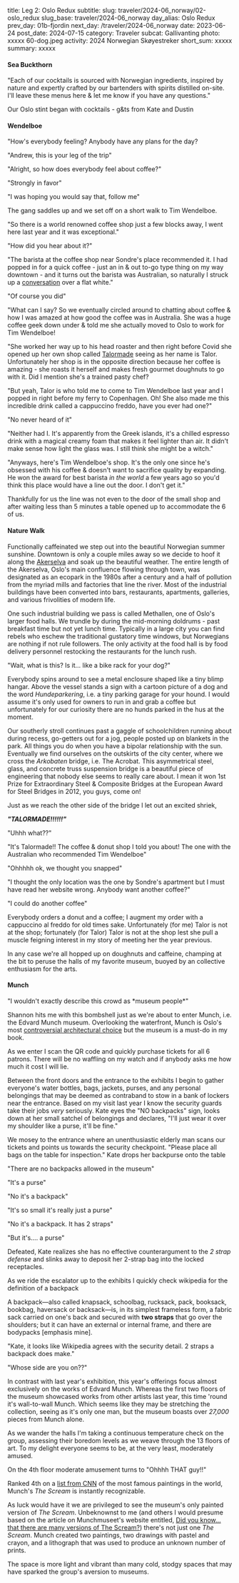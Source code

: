title: Leg 2: Oslo Redux
subtitle: 
slug: traveler/2024-06_norway/02-oslo_redux
slug_base: traveler/2024-06_norway
day_alias: Oslo Redux
prev_day: 01b-fjordin
next_day: /traveler/2024-06_norway
date: 2023-06-24
post_date: 2024-07-15
category: Traveler
subcat: Gallivanting
photo: xxxxx 60-dog.jpeg
activity: 2024 Norwegian Sk&oslash;yestreker
short_sum: xxxxx
summary: xxxxx


<h4 class="article-subheader">Sea Buckthorn</h4>
"Each of our cocktails is sourced with Norwegian ingredients, inspired by
nature and expertly crafted by our bartenders with spirits
distilled on-site. I'll leave these menus here & let me know if you have any
questions."





Our Oslo stint began with cocktails - g&ts from Kate and Dustin


<h4 class="article-subheader">Wendelboe</h4>
"How's everybody feeling? Anybody have any plans for the day?

"Andrew, this is your leg of the trip"

"Alright, so how does everybody feel about coffee?"

"Strongly in favor"

"I was hoping you would say that, follow me"

The gang saddles up and we set off on a short walk to Tim Wendelboe.

"So there is a world renowned coffee shop just a few blocks away, I went here
last year and it was exceptional."

"How did you hear about it?"

"The barista at the coffee shop near Sondre's place recommended it. I had popped
in for a quick coffee - just an in & out to-go type thing on my way downtown -
and it turns out the barista was Australian, so naturally I struck up a
<a href="/traveler/2023_05-scandinavia/07-oslo_gastro?id=talormade" target="_blank" rel="noopener noreferrer">conversation</a> over a flat white."

"Of course you did"

"What can I say? So we eventually circled around to chatting about coffee & how
I was amazed at how good the coffee was in Australia. She was a huge coffee
geek down under & told me she actually moved to Oslo to work for Tim Wendelboe!

"She worked her way up to his head roaster and then right before Covid she
opened up her own shop called <a href="https://talormade.no/" target="_blank" rel="noopener noreferrer">Talormade</a>
seeing as her name is Talor.
Unfortunately her shop is in the opposite direction because her coffee is
amazing - she roasts it herself and makes fresh gourmet doughnuts to go with
it. Did I mention she's a trained pasty chef?


"But yeah, Talor is who told me to come to Tim Wendelboe last year and I popped
in right before my ferry to Copenhagen. Oh! She also made me this incredible
drink called a cappuccino freddo, have you ever had one?"

"No never heard of it"

"Neither had I. It's apparently from the Greek islands, it's a chilled espresso
drink with a magical creamy foam that makes it feel lighter than air. It didn't
make sense how light the glass was. I still think she might be a witch."

"Anyways, here's Tim Wendelboe's shop. It's the only one since he's obsessed
with his coffee & doesn't want to sacrifice quality by expanding. He won the
award for best barista *in the world* a few years ago so you'd think this
place would have a line out the door. I don't get it."

Thankfully for us the line was not even to the door of the small shop and after
waiting less than 5 minutes a table opened up to accommodate the 6 of us.


<h4 class="article-subheader">Nature Walk</h4>
Functionally caffeinated we step out into the beautiful Norwegian summer
sunshine. Downtown is only a couple miles away so we decide to hoof it
along the
<a href="/traveler/2023_05-scandinavia/05-oslo_nature?id=aker" target="_blank" rel="noopener noreferrer">Akerselva</a>
and soak up the beautiful weather. The entire length of the Akerselva, Oslo's
main confluence flowing through town, was designated as an ecopark in the 1980s
after a century and a half of pollution from the myriad mills and factories that
line the river. Most of the industrial buildings have been converted into bars,
restaurants, apartments, galleries, and various frivolities of modern life.

One such industrial building we pass is called Methallen, one of Oslo's larger
food halls. We trundle by during the mid-morning
doldrums - past breakfast time but not yet lunch time. Typically in a
large city you can find rebels who eschew the traditional gustatory time
windows, but Norwegians are nothing if not rule followers. The only activity at
the food hall is by food delivery personnel restocking the restaurants for
the lunch rush.

"Wait, what is this? Is it... like a bike rack for your dog?"

Everybody spins around to see a metal enclosure shaped like a tiny blimp
hangar. Above the vessel stands a sign with a cartoon picture of a dog and the
word *Hundeparkering*, i.e. a tiny parking garage for your hound. I would assume
it's only used for owners to run in and grab a coffee but unfortunately for our
curiosity there are no hunds parked in the hus at the moment.

Our southerly stroll continues past a gaggle of schoolchildren running about
during recess, go-getters out for a jog, people posted up on blankets in 
the park. All things you do when you have a bipolar relationship with the sun.
Eventually we find ourselves on the outskirts of the city center, where we
cross the *Arkobaten* bridge, i.e. The Acrobat. This asymmetrical steel, glass,
and concrete truss suspension bridge is a beautiful piece of engineering that
nobody else seems to really care about. I mean it won 1st Prize for
Extraordinary Steel & Composite Bridges at the European Award for Steel Bridges
in 2012, you guys, come on!

Just as we reach the other side of the bridge I let out an excited shriek,

***"TALORMADE!!!!!!"***

"Uhhh what??"

"It's Talormade!! The coffee & donut shop I told you about! The one with the
Australian who recommended Tim Wendelboe"

"Ohhhhh ok, we thought you snapped"

"I thought the only location was the one by Sondre's apartment but I must have
read her website wrong. Anybody want another coffee?"

"I could do another coffee"

Everybody orders a donut and a coffee; I augment my order with a cappuccino al
freddo for old times sake. Unfortunately (for me) Talor is not at the shop;
fortunately (for Talor) Talor is not at the shop lest she pull a muscle feigning
interest in my story of meeting her the year previous.

In any case we're all hopped up on doughnuts and caffeine, champing at the bit
to peruse the halls of my favorite museum, buoyed by an collective enthusiasm
for the arts.


<h4 class="article-subheader">Munch</h4>
"I wouldn't exactly describe this crowd as *museum people*"

Shannon hits me with this bombshell just as we're about to enter
<span class="skewed">Munch</span>, i.e. the Edvard Munch museum. Overlooking the
waterfront, <span class="skewed">Munch</span> is Oslo's most
<a href="/traveler/2023_05-scandinavia/04-oslo_culture?id=munch" target="_blank" rel="noopener noreferrer">controversial architectural choice</a>
but the museum is a must-do in my book.

As we enter I scan the QR code and quickly purchase tickets for all 6 patrons.
There will be no waffling on my watch and if anybody asks me how much it cost
I will lie.

Between the front doors and the entrance to the exhibits I begin to gather
everyone's water bottles, bags, jackets, purses, and any personal belongings
that may be deemed as contraband to stow in a bank of lockers near the entrance. 
Based on my visit last year I know the security guards take their jobs
*very* seriously. Kate eyes the "NO backpacks" sign, looks down at her small
satchel of belongings and declares, "I'll just wear it over my shoulder like a
purse, it'll be fine."

We mosey to the entrance where an unenthusiastic elderly man scans our tickets
and points us towards the security checkpoint. "Please place all bags on the
table for inspection." Kate drops her backpurse onto the table

"There are no backpacks allowed in the museum"

"It's a purse"

"No it's a backpack"

"It's so small it's really just a purse"

"No it's a backpack. It has 2 straps"

"But it's.... a purse"

Defeated, Kate realizes she has no effective counterargument to the *2 strap
defense* and slinks away to deposit her 2-strap bag into the locked receptacles.

As we ride the escalator up to the exhibits I quickly check wikipedia for the
definition of a backpack

<div class="block-quote">
A backpack—also called knapsack, schoolbag, rucksack, pack, booksack, bookbag,
haversack or backsack—is, in its simplest frameless form, a fabric sack carried
on one's back and secured with <b>two straps</b> that go over the shoulders; but
it can have an external or internal frame, and there are bodypacks
[emphasis mine].
</div>

"Kate, it looks like Wikipedia agrees with the security detail. 2 straps a
backpack does make."

"Whose side are you on??"



In contrast with last year's exhibition, this year's offerings focus almost
exclusively on the works of Edvard Munch. Whereas the first two floors of the
museum showcased works from other artists last year, this time 'round it's
wall-to-wall Munch. Which seems like they may be stretching the collection,
seeing as it's only one man, but the museum boasts over *27,000* pieces from
Munch alone.

As we wander the halls I'm taking a continuous temperature check on the group,
assessing their boredom levels as we weave through the 13 floors of art. To my
delight everyone seems to be, at the very least, moderately amused.

On the 4th floor moderate amusement turns to "Ohhhh THAT guy!!"

Ranked 4th on a
<a target="_blank" rel="noreferrer noopener" href="https://www.cnn.com/style/article/most-famous-paintings/index.html#4-the-scream">list from CNN</a>
of the most famous paintings in the world, Munch's *The Scream* is instantly
recognizable.

As luck would have it we are privileged to see the museum's only painted version
of *The Scream*. Unbeknownst to me (and others I would presume based on the
article on Munchmuseet's website entitled, 
<a href="https://www.munchmuseet.no/en/The-Scream/did-you-know...-that-there-are-many-versions-of-the-scream/">Did you know... that there are
many versions of The Scream?</a>) there's not just one *The Scream*. Munch
created two paintings, two drawings with pastel and crayon, and a lithograph
that was used to produce an unknown number of prints.


The space is more light and vibrant than many cold, stodgy spaces that may have
sparked the group's aversion to museums.
